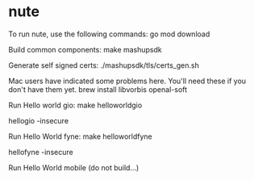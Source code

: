 # nute

To run nute, use the following commands:
go mod download

Build common components:
make mashupsdk

Generate self signed certs:
./mashupsdk/tls/certs_gen.sh

Mac users have indicated some problems here.  You'll need these if you don't have them yet.
brew install libvorbis openal-soft

Run Hello world gio:
make helloworldgio

hellogio -insecure

Run Hello World fyne:
make helloworldfyne

hellofyne -insecure

Run Hello World mobile (do not build...)
